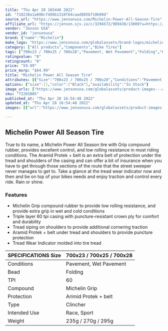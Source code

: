 ```yaml
---
title: "Thu Apr 28 165448 2022"
id: "710238a1a890cf489b1318f84caad885bf10b99d"
source_url: "https://www.jensonusa.com/Michelin-Power-All-Season-Tire"
affiliate_url: "https://jenson.sjv.io/c/3294572/989438/13009?u=https://www.jensonusa.com/Michelin-Power-All-Season-Tire"
vendor: "Jenson USA"
vendor_id: "jensonusa"
brand: {"name":"Michelin"}
make_logo: "https://www.jensonusa.com/globalassets/brand-logos/michelin.jpg"
category: ["All products","Components","Bike Tires"]
tags: ["700x23 / 700x25 / 700x28","Pavement, Wet Pavement","Folding","60","Michelin Grip","Arimid Protek + belt","Clincher","Race, Sport","235g / 270g / 295g"]
ratingvalue: "0"
ratingcount: "0"
price: "59.99"
price_msrp: "$64.99"
title: "Michelin Power All Season Tire"
attributes: [{"Size":"700x23 / 700x25 / 700x28","Conditions":"Pavement, Wet Pavement","Bead":"Folding","TPI":"60","Compound":"Michelin Grip","Protection":"Arimid Protek + belt","Type":"Clincher","Intended Use":"Race, Sport","Weight":"235g / 270g / 295g"}]
options: {"size":[],"color":["Black"],"availability":"In Stock"}
image_urls: ["https://www.jensonusa.com/globalassets/product-images---all-assets/michelin/ti201b05-black.jpg","https://www.jensonusa.com/globalassets/product-images---all-assets/michelin/ti201b05_1-black.jpg","https://www.jensonusa.com/globalassets/product-images---all-assets/michelin/ti201b05_2-black.jpg","https://www.jensonusa.com/globalassets/product-images---all-assets/michelin/ti201b05_3-black.jpg","https://www.jensonusa.com/globalassets/product-images---all-assets/michelin/ti201b05_4-black.jpg"]
sku: "TI201B05"
published_at: "Thu Apr 28 16:54:48 2022"
updated_at: "Thu Apr 28 16:54:48 2022"
images: [{"url":"https://www.jensonusa.com/globalassets/product-images---all-assets/michelin/ti201b05-black.jpg","path":"full/49cbf9b836583356139c193408b6b06323bc0711.jpg","checksum":"09ae47a27a1fb17228bf14a92bfb3a4b","status":"downloaded"},{"url":"https://www.jensonusa.com/globalassets/product-images---all-assets/michelin/ti201b05_1-black.jpg","path":"full/64b3bf55141a4d171768c0c804877621cf0b1a83.jpg","checksum":"6bc5e91f2c5d763cd4a0e7df09d5b95a","status":"downloaded"},{"url":"https://www.jensonusa.com/globalassets/product-images---all-assets/michelin/ti201b05_2-black.jpg","path":"full/1e75e8609b6b6e7d34a26ab65f289c144656f1b2.jpg","checksum":"9d1fae63112575e6de01e47e6eb8eae3","status":"downloaded"},{"url":"https://www.jensonusa.com/globalassets/product-images---all-assets/michelin/ti201b05_3-black.jpg","path":"full/853b0735fef5abb04b3829d31a70b4f11088c056.jpg","checksum":"b3511a6fcf0cc46d5644c0122545bb2d","status":"downloaded"},{"url":"https://www.jensonusa.com/globalassets/product-images---all-assets/michelin/ti201b05_4-black.jpg","path":"full/b8132b0893fa2a63bd2aa61b3be665ebe86de63e.jpg","checksum":"2a320588c3fcafb814db676e6e52f2e1","status":"downloaded"}]

---
```

## Michelin Power All Season Tire

True to its name, a Michelin Power All Season tire with Grip compound rubber,
provides excellent control, and low rolling resistance in most riding
conditions. The Aramid Protek + belt is an extra belt of protection under the
tread and shoulders of the casing and can offer a bit of insurance when you
have to get through those sections of the route that the street sweeper never
manages to get to. Take a glance at the tread wear indicator now and then and
be on top of your bikes needs and enjoy traction and control every ride. Rain
or shine.

### Features

  * Michelin Grip compound rubber to provide low rolling resistance, and provide extra grip in wet and cold conditions
  * Triple layer 60 tpi casing with puncture-resistant crown ply for comfort and durability
  * Tread siping on shoulders to provide additional cornering traction
  * Aramid Protek + belt under tread and shoulders to provide puncture protection
  * Tread Wear Indicator molded into tire tread

SPECIFICATIONS Size | 700x23 / 700x25 / 700x28  
---|---  
Conditions | Pavement, Wet Pavement  
Bead | Folding  
TPI | 60  
Compound | Michelin Grip  
Protection | Arimid Protek + belt  
Type | Clincher  
Intended Use | Race, Sport  
Weight | 235g / 270g / 295g

